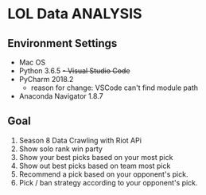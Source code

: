 # LOL Data ANALYSIS

## Environment Settings
- Mac OS
- Python 3.6.5
~~- Visual Studio Code~~
- PyCharm 2018.2
  - reason for change: VSCode can't find module path 
- Anaconda Navigator 1.8.7

## Goal
1. Season 8 Data Crawling with Riot APi
2. Show solo rank win party
3. Show your best picks based on your most pick
4. Show out best picks based on team most pick
5. Recommend a pick based on your opponent's pick.
6. Pick / ban strategy according to your opponent's pick.
